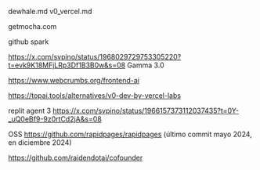 dewhale.md
v0_vercel.md

getmocha.com

github spark

<https://x.com/svpino/status/1968029729753305220?t=evk9K18MFjLRp3Df1B3B0w&s=08>
Gamma 3.0

<https://www.webcrumbs.org/frontend-ai>

<https://topai.tools/alternatives/v0-dev-by-vercel-labs>

replit agent 3
<https://x.com/svpino/status/1966157373112037435?t=0Y-_uQ0eBf9-9z0rtCd2jA&s=08>

OSS
<https://github.com/rapidpages/rapidpages> (último commit mayo 2024, en diciembre 2024)

<https://github.com/raidendotai/cofounder>
